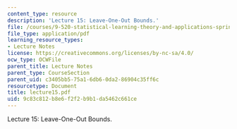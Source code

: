 ```yaml
---
content_type: resource
description: 'Lecture 15: Leave-One-Out Bounds.'
file: /courses/9-520-statistical-learning-theory-and-applications-spring-2003/9c83c812b8e6f2f2b9b1da5462c661ce_lecture15.pdf
file_type: application/pdf
learning_resource_types:
- Lecture Notes
license: https://creativecommons.org/licenses/by-nc-sa/4.0/
ocw_type: OCWFile
parent_title: Lecture Notes
parent_type: CourseSection
parent_uid: c3405bb5-75a1-6db6-0da2-86904c35ff6c
resourcetype: Document
title: lecture15.pdf
uid: 9c83c812-b8e6-f2f2-b9b1-da5462c661ce
---
```

Lecture 15: Leave-One-Out Bounds.